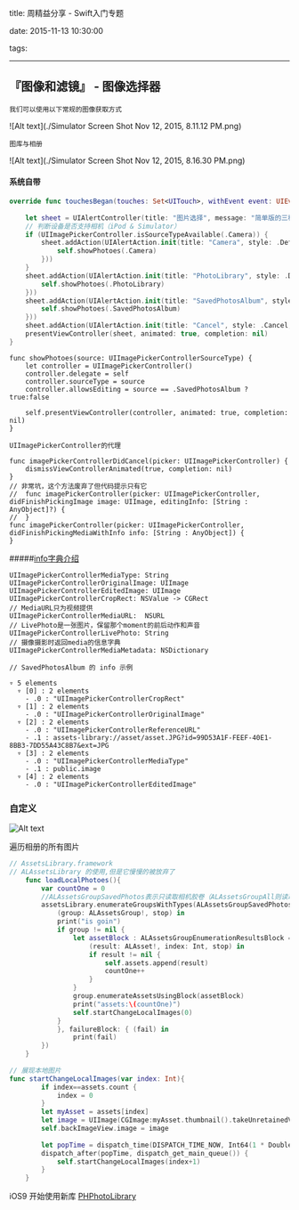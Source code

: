 title: 周精益分享 - Swift入门专题

date: 2015-11-13  10:30:00

tags:

---


## 『图像和滤镜』 - 图像选择器

`我们可以使用以下常规的图像获取方式`

![Alt text](./Simulator Screen Shot Nov 12, 2015, 8.11.12 PM.png)

`图库与相册`

![Alt text](./Simulator Screen Shot Nov 12, 2015, 8.16.30 PM.png)


#### 系统自带
``` swift
override func touchesBegan(touches: Set<UITouch>, withEvent event: UIEvent?) {
    
    let sheet = UIAlertController(title: "图片选择", message: "简单版的三种选择", preferredStyle: .ActionSheet)
    // 判断设备是否支持相机（iPod & Simulator）
    if (UIImagePickerController.isSourceTypeAvailable(.Camera)) {
        sheet.addAction(UIAlertAction.init(title: "Camera", style: .Default, handler: { _ in
            self.showPhotoes(.Camera)
        }))
    }
    sheet.addAction(UIAlertAction.init(title: "PhotoLibrary", style: .Default, handler: { _ in
        self.showPhotoes(.PhotoLibrary)
    }))
    sheet.addAction(UIAlertAction.init(title: "SavedPhotosAlbum", style: .Default, handler: { _ in
        self.showPhotoes(.SavedPhotosAlbum)
    }))
    sheet.addAction(UIAlertAction.init(title: "Cancel", style: .Cancel, handler: nil))
    presentViewController(sheet, animated: true, completion: nil)
}
```
```
func showPhotoes(source: UIImagePickerControllerSourceType) {
    let controller = UIImagePickerController()
    controller.delegate = self
    controller.sourceType = source
    controller.allowsEditing = source == .SavedPhotosAlbum ? true:false

    self.presentViewController(controller, animated: true, completion: nil)
}
```
`UIImagePickerController的代理`
```
func imagePickerControllerDidCancel(picker: UIImagePickerController) {
    dismissViewControllerAnimated(true, completion: nil)
}
// 非常坑，这个方法废弃了但代码提示只有它
//	func imagePickerController(picker: UIImagePickerController, didFinishPickingImage image: UIImage, editingInfo: [String : AnyObject]?) {
//	}
func imagePickerController(picker: UIImagePickerController, didFinishPickingMediaWithInfo info: [String : AnyObject]) {
}
```
#####[info字典介绍](https://developer.apple.com/library/ios/documentation/UIKit/Reference/UIImagePickerControllerDelegate_Protocol/#//apple_ref/doc/constant_group/Editing_Information_Keys)
```
UIImagePickerControllerMediaType: String
UIImagePickerControllerOriginalImage: UIImage
UIImagePickerControllerEditedImage: UIImage
UIImagePickerControllerCropRect: NSValue -> CGRect
// MediaURL只为视频提供
UIImagePickerControllerMediaURL:  NSURL
// LivePhoto是一张图片，保留那个moment的前后动作和声音
UIImagePickerControllerLivePhoto: String
// 摄像摄影时返回media的信息字典
UIImagePickerControllerMediaMetadata: NSDictionary
```
```
// SavedPhotosAlbum 的 info 示例

▿ 5 elements
  ▿ [0] : 2 elements
    - .0 : "UIImagePickerControllerCropRect"
  ▿ [1] : 2 elements
    - .0 : "UIImagePickerControllerOriginalImage"
  ▿ [2] : 2 elements
    - .0 : "UIImagePickerControllerReferenceURL"
    - .1 : assets-library://asset/asset.JPG?id=99D53A1F-FEEF-40E1-8BB3-7DD55A43C8B7&ext=JPG
  ▿ [3] : 2 elements
    - .0 : "UIImagePickerControllerMediaType"
    - .1 : public.image
  ▿ [4] : 2 elements
    - .0 : "UIImagePickerControllerEditedImage"
```
### 自定义

![Alt text](./1447343597718.png)

遍历相册的所有图片
``` swift
// AssetsLibrary.framework
// ALAssetsLibrary 的使用,但是它慢慢的被放弃了
    func loadLocalPhotoes(){
        var countOne = 0
        //ALAssetsGroupSavedPhotos表示只读取相机胶卷（ALAssetsGroupAll则读取全部相簿）
        assetsLibrary.enumerateGroupsWithTypes(ALAssetsGroupSavedPhotos, usingBlock: {
            (group: ALAssetsGroup!, stop) in
            print("is goin")
            if group != nil {
                let assetBlock : ALAssetsGroupEnumerationResultsBlock = {
                    (result: ALAsset!, index: Int, stop) in
                    if result != nil {
                        self.assets.append(result)
                        countOne++
                    }
                }
                group.enumerateAssetsUsingBlock(assetBlock)
                print("assets:\(countOne)")
                self.startChangeLocalImages(0)
            }
            }, failureBlock: { (fail) in
                print(fail)
        })
    }
    
// 展现本地图片
func startChangeLocalImages(var index: Int){
        if index==assets.count {
            index = 0
        }
        let myAsset = assets[index]
        let image = UIImage(CGImage:myAsset.thumbnail().takeUnretainedValue())
        self.backImageView.image = image
        
        let popTime = dispatch_time(DISPATCH_TIME_NOW, Int64(1 * Double(NSEC_PER_SEC)))
        dispatch_after(popTime, dispatch_get_main_queue()) {
            self.startChangeLocalImages(index+1)
        }
    }
```
iOS9 开始使用新库
[PHPhotoLibrary](https://developer.apple.com/library/prerelease/ios/documentation/Photos/Reference/PHPhotoLibrary_Class/index.html)
